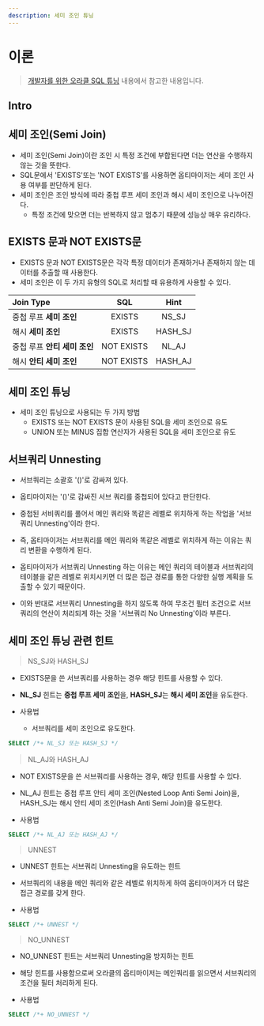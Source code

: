 ```yaml
---
description: 세미 조인 튜닝
---
```


# 이론

> [개발자를 위한 오라클 SQL 튜닝](https://www.hanbit.co.kr/store/books/look.php?p_code=E9267570814) 내용에서 참고한 내용입니다.

## Intro

## 세미 조인(Semi Join)

- 세미 조인(Semi Join)이란 조인 시 특정 조건에 부합된다면 더는 연산을 수행하지 않는 것을 뜻한다.
- SQL문에서 'EXISTS'또는 'NOT EXISTS'를 사용하면 옵티마이저는 세미 조인 사용 여부를 판단하게 된다.
- 세미 조인은 조인 방식에 따라 중첩 루프 세미 조인과 해시 세미 조인으로 나누어진다.
	- 특정 조건에 맞으면 더는 반복하지 않고 멈추기 때문에 성능상 매우 유리하다.

## EXISTS 문과 NOT EXISTS문

- EXISTS 문과 NOT EXISTS문은 각각 특정 데이터가 존재하거나 존재하지 않는 데이터를 추출할 때 사용한다.
- 세미 조인은 이 두 가지 유형의 SQL로 처리할 때 유용하게 사용할 수 있다.

|**Join Type**|**SQL**|**Hint**|
|:---|:---:|:---:|
|중첩 루프 **세미 조인**|EXISTS|NS_SJ|
|해시 **세미 조인**|EXISTS|HASH_SJ|
|중첩 루프 **안티 세미 조인**|NOT EXISTS|NL_AJ|
|해시 **안티 세미 조인**|NOT EXISTS|HASH_AJ|

## 세미 조인 튜닝

- 세미 조인 튜닝으로 사용되는 두 가지 방법
	- EXISTS 또는 NOT EXISTS 문이 사용된 SQL을 세미 조인으로 유도
	- UNION 또는 MINUS 집합 연산자가 사용된 SQL을 세미 조인으로 유도

## 서브쿼리 Unnesting

- 서브쿼리는 소괄호 '()'로 감싸져 있다.
- 옵티마이저는 '()'로 감싸진 서브 쿼리를 중첩되어 있다고 판단한다.
- 중첩된 서비쿼리를 풀어서 메인 쿼리와 똑같은 레벨로 위치하게 하는 작업을 '서브쿼리 Unnesting'이라 한다.
- 즉, 옵티마이저는 서브쿼리를 메인 쿼리와 똑같은 레벨로 위치하게 하는 이유는 쿼리 변환을 수행하게 된다.
- 옵티마이저가 서브쿼리 Unnesting 하는 이유는 메인 쿼리의 테이블과 서브쿼리의 테이블을 같은 레벨로 위치시키면 더 많은 접근 경로를 통한 다양한 실행 계획을 도출할 수 있기 때문이다.

- 이와 반대로 서브쿼리 Unnesting을 하지 않도록 하여 무조건 필터 조건으로 서브쿼리의 연산이 처리되게 하는 것을 '서브쿼리 No Unnesting'이라 부른다.

## 세미 조인 튜닝 관련 힌트

> NS_SJ와 HASH_SJ

- EXISTS문을 쓴 서브쿼리를 사용하는 경우 해당 힌트를 사용할 수 있다.
- **NL_SJ** 힌트는 **중첩 루프 세미 조인**을, **HASH_SJ**는 **해시 세미 조인**을 유도한다.

- 사용법
	- 서브쿼리를 세미 조인으로 유도한다.

```sql
SELECT /*+ NL_SJ 또는 HASH_SJ */
```

> NL_AJ와 HASH_AJ

- NOT EXISTS문을 쓴 서브쿼리를 사용하는 경우, 해당 힌트를 사용할 수 있다.
- NL_AJ 힌트는 중첩 루프 안티 세미 조인(Nested Loop Anti Semi Join)을, HASH_SJ는 해시 안티 세미 조인(Hash Anti Semi Join)을 유도한다.

- 사용법

```sql
SELECT /*+ NL_AJ 또는 HASH_AJ */
```

> UNNEST

- UNNEST 힌트는 서브쿼리 Unnesting을 유도하는 힌트
- 서브쿼리의 내용을 메인 쿼리와 같은 레벨로 위치하게 하여 옵티마이저가 더 많은 접근 경로를 갖게 한다.

- 사용법

```sql
SELECT /*+ UNNEST */
```

> NO_UNNEST

- NO_UNNEST 힌트는 서브쿼리 Unnesting을 방지하는 힌트
- 해당 힌트를 사용함으로써 오라클의 옵티마이저는 메인쿼리를 읽으면서 서브쿼리의 조건을 필터 처리하게 된다.

- 사용법

```sql
SELECT /*+ NO_UNNEST */
```
